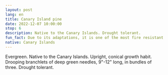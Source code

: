 ```yaml
---
layout: post
lang: en
title: Canary Island pine
date: 2022-12-07 10:00:00
stop: 6
description: Native to the Canary Islands. Drought tolerant.
fun_fact: Due to its adaptations, it is one of the most fire resistant conifers in the world
native: Canary Islands
---
```

Evergreen. Native to the Canary Islands. Upright, conical growth habit. Drooping branchlets of deep green needles, 9"-12" long, in bundles of three. Drought tolerant.
